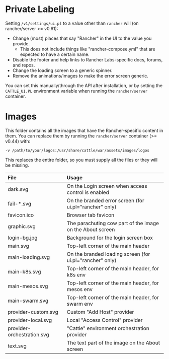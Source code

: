 # Private Labeling #

Setting `/v1/settings/ui.pl` to a value other than `rancher` will (on rancher/server >= v0.61):
  - Change (most) places that say "Rancher" in the UI to the value you provide.
    - This does not include things like "rancher-compose.yml" that are expected to have a certain name.
  - Disable the footer and help links to Rancher Labs-specific docs, forums, and repos.
  - Change the loading screen to a generic spinner.
  - Remove the animations/images to make the error screen generic.

You can set this manually/through the API after installation, or by setting the `CATTLE_UI.PL` environment 
variable when running the `rancher/server` container.

# Images #
This folder contains all the images that have the Rancher-specific content in them.
You can replace them by running the `rancher/server` container (>= v0.44) with:

```-v /path/to/your/logos:/usr/share/cattle/war/assets/images/logos```

This replaces the entire folder, so you must supply all the files or they will be missing.

| File                        | Usage                                                     |
|:--------------------------- |:----------------------------------------------------------|
| dark.svg                    | On the Login screen when access control is enabled        |
| fail-*.svg                  | On the branded error screen (for ui.pl="rancher" only)    |
| favicon.ico                 | Browser tab favicon                                       |
| graphic.svg                 | The parachuting cow part of the image on the About screen |
| login-bg.jpg                | Background for the login screen box                       |
| main.svg                    | Top-left corner of the main header                        |
| main-loading.svg            | On the branded loading screen (for ui.pl="rancher" only)  |
| main-k8s.svg                | Top-left corner of the main header, for k8s env           |
| main-mesos.svg              | Top-left corner of the main header, for mesos env         |
| main-swarm.svg              | Top-left corner of the main header, for swarm env         |
| provider-custom.svg         | Custom "Add Host" provider                                |
| provider-local.svg          | Local "Access Control" provider                           |
| provider-orchestration.svg  | "Cattle" environment orchestration provider               |
| text.svg                    | The text part of the image on the About screen            |
